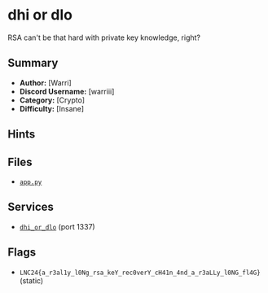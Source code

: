 # dhi or dlo
RSA can't be that hard with private key knowledge, right?

## Summary
- **Author:** [Warri]
- **Discord Username:** [warriii]
- **Category:** [Crypto]
- **Difficulty:** [Insane]

## Hints

## Files
- [`app.py`](./dist/app.py)


## Services
- [`dhi_or_dlo`](./service/dhi_or_dlo) (port 1337)


## Flags
- `LNC24{a_r3al1y_l0Ng_rsa_keY_rec0verY_cH41n_4nd_a_r3aLLy_l0NG_fl4G}` (static)
